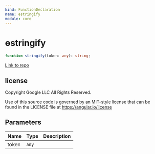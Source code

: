 ```yaml
---
kind: FunctionDeclaration
name: ɵstringify
module: core
---
```


# ɵstringify

```ts
function stringify(token: any): string;
```

[Link to repo](https://github.com/timdeschryver/angular/blob/master/packages/core/src/util/stringify.ts#L9-L38)

## license

Copyright Google LLC All Rights Reserved.

Use of this source code is governed by an MIT-style license that can be
found in the LICENSE file at https://angular.io/license

## Parameters

| Name  | Type  | Description |
| ----- | ----- | ----------- |
| token | `any` |             |
